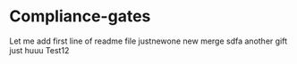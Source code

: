 # Compliance-gates
Let me add first line of readme file
justnewone
new merge
sdfa
another
gift
just
huuu
Test12
